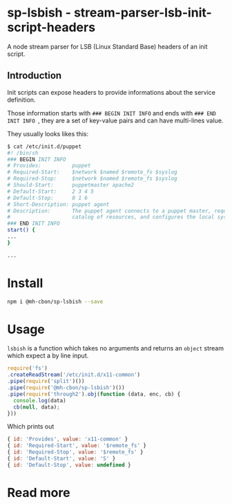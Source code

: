 # sp-lsbish - stream-parser-lsb-init-script-headers

A node stream parser for LSB (Linux Standard Base) headers of an init script.

## Introduction

Init scripts can expose headers to provide informations about the service definition.

Those information starts with `### BEGIN INIT INFO` and ends with `### END INIT INFO `,
they are a set of key-value pairs and can have multi-lines value.

They usually looks likes this:

```sh
$ cat /etc/init.d/puppet
#! /bin/sh
### BEGIN INIT INFO
# Provides:          puppet
# Required-Start:    $network $named $remote_fs $syslog
# Required-Stop:     $network $named $remote_fs $syslog
# Should-Start:      puppetmaster apache2
# Default-Start:     2 3 4 5
# Default-Stop:      0 1 6
# Short-Description: puppet agent
# Description:       The puppet agent connects to a puppet master, requests a
#                    catalog of resources, and configures the local system.
### END INIT INFO                                                                                                                                          
start() {
...
}

...
```

# Install

```sh
npm i @mh-cbon/sp-lsbish --save
```

# Usage

`lsbish` is a function which takes no arguments
and returns an `object` stream
which expect a by line input.

```js
require('fs')
.createReadStream('/etc/init.d/x11-common')
.pipe(require('split')())
.pipe(require('@mh-cbon/sp-lsbish')())
.pipe(require('through2').obj(function (data, enc, cb) {
  console.log(data)
  cb(null, data);
}))
```

Which prints out

```js
{ id: 'Provides', value: 'x11-common' }
{ id: 'Required-Start', value: '$remote_fs' }
{ id: 'Required-Stop', value: '$remote_fs' }
{ id: 'Default-Start', value: 'S' }
{ id: 'Default-Stop', value: undefined }
```

# Read more
